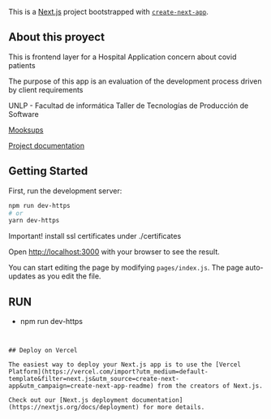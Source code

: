 This is a [Next.js](https://nextjs.org/) project bootstrapped with [`create-next-app`](https://github.com/vercel/next.js/tree/canary/packages/create-next-app).

## About this proyect
This is frontend layer for a Hospital Application concern about covid patients 

The purpose of this app is an evaluation of the development process driven by client requirements

UNLP - Facultad de informática
Taller de Tecnologías de Producción de Software

[Mooksups](https://whimsical.com/ttps-P4UYTJnB3wPNXvLYutAtgM)

[Project documentation](https://docs.google.com/document/d/1VlzmOkXaMDMR8uLvUcoT99tKXN3IIoXaWl9b3GwRRwQ/edit?usp=sharing)


## Getting Started

First, run the development server:

```bash
npm run dev-https
# or
yarn dev-https
```
Important!
install ssl certificates under ./certificates

Open [http://localhost:3000](http://localhost:3000) with your browser to see the result.

You can start editing the page by modifying `pages/index.js`. The page auto-updates as you edit the file.

## RUN
- npm run dev-https
```


## Deploy on Vercel

The easiest way to deploy your Next.js app is to use the [Vercel Platform](https://vercel.com/import?utm_medium=default-template&filter=next.js&utm_source=create-next-app&utm_campaign=create-next-app-readme) from the creators of Next.js.

Check out our [Next.js deployment documentation](https://nextjs.org/docs/deployment) for more details.
